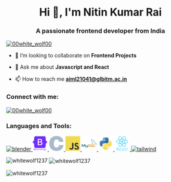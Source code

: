<h1 align="center">Hi 👋, I'm Nitin Kumar Rai</h1>
<h3 align="center">A passionate frontend developer from India</h3>

<p align="left"> <a href="https://twitter.com/00white_wolf00" target="blank"><img src="https://img.shields.io/twitter/follow/00white_wolf00?logo=twitter&style=for-the-badge" alt="00white_wolf00" /></a> </p>

- 👯 I’m looking to collaborate on **Frontend Projects**

- 💬 Ask me about **Javascript and React**

- 📫 How to reach me **aiml21041@glbitm.ac.in**

<h3 align="left">Connect with me:</h3>
<p align="left">
<a href="https://twitter.com/00white_wolf00" target="blank"><img align="center" src="https://raw.githubusercontent.com/rahuldkjain/github-profile-readme-generator/master/src/images/icons/Social/twitter.svg" alt="00white_wolf00" height="30" width="40" /></a>
</p>

<h3 align="left">Languages and Tools:</h3>
<p align="left"> <a href="https://www.blender.org/" target="_blank" rel="noreferrer"> <img src="https://download.blender.org/branding/community/blender_community_badge_white.svg" alt="blender" width="40" height="40"/> </a> <a href="https://getbootstrap.com" target="_blank" rel="noreferrer"> <img src="https://raw.githubusercontent.com/devicons/devicon/master/icons/bootstrap/bootstrap-plain-wordmark.svg" alt="bootstrap" width="40" height="40"/> </a> <a href="https://www.cprogramming.com/" target="_blank" rel="noreferrer"> <img src="https://raw.githubusercontent.com/devicons/devicon/master/icons/c/c-original.svg" alt="c" width="40" height="40"/> </a> <a href="https://developer.mozilla.org/en-US/docs/Web/JavaScript" target="_blank" rel="noreferrer"> <img src="https://raw.githubusercontent.com/devicons/devicon/master/icons/javascript/javascript-original.svg" alt="javascript" width="40" height="40"/> </a> <a href="https://www.mysql.com/" target="_blank" rel="noreferrer"> <img src="https://raw.githubusercontent.com/devicons/devicon/master/icons/mysql/mysql-original-wordmark.svg" alt="mysql" width="40" height="40"/> </a> <a href="https://www.python.org" target="_blank" rel="noreferrer"> <img src="https://raw.githubusercontent.com/devicons/devicon/master/icons/python/python-original.svg" alt="python" width="40" height="40"/> </a> <a href="https://reactjs.org/" target="_blank" rel="noreferrer"> <img src="https://raw.githubusercontent.com/devicons/devicon/master/icons/react/react-original-wordmark.svg" alt="react" width="40" height="40"/> </a> <a href="https://tailwindcss.com/" target="_blank" rel="noreferrer"> <img src="https://www.vectorlogo.zone/logos/tailwindcss/tailwindcss-icon.svg" alt="tailwind" width="40" height="40"/> </a> </p>

<p><img align="left" src="https://github-readme-stats.vercel.app/api/top-langs?username=whitewolf1237&show_icons=true&locale=en&layout=compact" alt="whitewolf1237" /></p>

<p>&nbsp;<img align="center" src="https://github-readme-stats.vercel.app/api?username=whitewolf1237&show_icons=true&locale=en" alt="whitewolf1237" /></p>

<p><img align="center" src="https://github-readme-streak-stats.herokuapp.com/?user=whitewolf1237&" alt="whitewolf1237" /></p>
